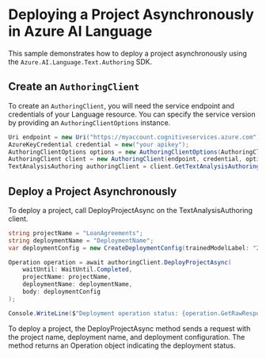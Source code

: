 # Deploying a Project Asynchronously in Azure AI Language

This sample demonstrates how to deploy a project asynchronously using the `Azure.AI.Language.Text.Authoring` SDK.

## Create an `AuthoringClient`

To create an `AuthoringClient`, you will need the service endpoint and credentials of your Language resource. You can specify the service version by providing an `AuthoringClientOptions` instance.

```C# Snippet:CreateAuthoringClientForSpecificApiVersion
Uri endpoint = new Uri("https://myaccount.cognitiveservices.azure.com");
AzureKeyCredential credential = new("your apikey");
AuthoringClientOptions options = new AuthoringClientOptions(AuthoringClientOptions.ServiceVersion.V2024_11_15_Preview);
AuthoringClient client = new AuthoringClient(endpoint, credential, options);
TextAnalysisAuthoring authoringClient = client.GetTextAnalysisAuthoringClient();
```

## Deploy a Project Asynchronously

To deploy a project, call DeployProjectAsync on the TextAnalysisAuthoring client.

```C# Snippet:Sample10_TextAuthoring_DeployProjectAsync
string projectName = "LoanAgreements";
string deploymentName = "DeploymentName";
var deploymentConfig = new CreateDeploymentConfig(trainedModelLabel: "29886710a2ae49259d62cffca977db66");

Operation operation = await authoringClient.DeployProjectAsync(
    waitUntil: WaitUntil.Completed,
    projectName: projectName,
    deploymentName: deploymentName,
    body: deploymentConfig
);

Console.WriteLine($"Deployment operation status: {operation.GetRawResponse().Status}");
```

To deploy a project, the DeployProjectAsync method sends a request with the project name, deployment name, and deployment configuration. The method returns an Operation object indicating the deployment status.
